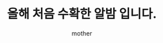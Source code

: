 ---
layout: post
title:  "올해 처음 수확한 알밤 입니다."
author: mother
categories: [ 슬기로운 산 생활 ]
tags: [ 밤, 산밤, 첫 수확 ]
image: https://coresos-phinf.pstatic.net/a/315c4g/d_ba5Ud018svc1ajvcf5m6k6i1_srh9k9.jpg?type=e1920_std
description: ""
---